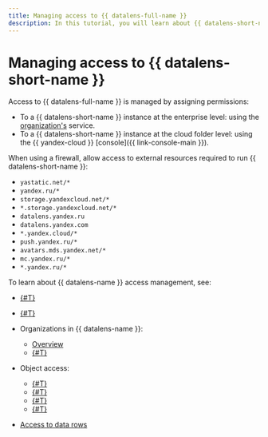 ```yaml
---
title: Managing access to {{ datalens-full-name }}
description: In this tutorial, you will learn about {{ datalens-short-name }} access management.
---
```


# Managing access to {{ datalens-short-name }}


Access to {{ datalens-full-name }} is managed by assigning permissions:

* To a {{ datalens-short-name }} instance at the enterprise level: using the [organization's](../concepts/organizations.md) service.
* To a {{ datalens-short-name }} instance at the cloud folder level: using the {{ yandex-cloud }} [console]({{ link-console-main }}).

When using a firewall, allow access to external resources required to run {{ datalens-short-name }}:

* `yastatic.net/*`
* `yandex.ru/*`
* `storage.yandexcloud.net/*`
* `*.storage.yandexcloud.net/*`
* `datalens.yandex.ru`
* `datalens.yandex.com`
* `*.yandex.cloud/*`
* `push.yandex.ru/*`
* `avatars.mds.yandex.net/*`
* `mc.yandex.ru/*`
* `*.yandex.ru/*`



To learn about {{ datalens-name }} access management, see:


* [{#T}](./add-new-user.md)
* [{#T}](./roles.md)
* Organizations in {{ datalens-name }}:

  * [Overview](../concepts/organizations.md)
  * [{#T}](../operations/organizations/change-organization.md)


* Object access:

  * [{#T}](./manage-access.md)
  * [{#T}](../operations/permission/grant.md)
  * [{#T}](../operations/permission/revoke.md)
  * [{#T}](../operations/permission/request.md)

* [Access to data rows](../security/row-level-security.md)
